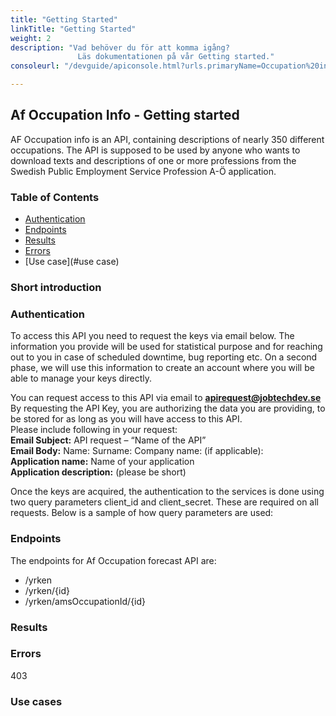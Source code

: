 ```yaml
---
title: "Getting Started"
linkTitle: "Getting Started"
weight: 2
description: "Vad behöver du för att komma igång? 
               Läs dokumentationen på vår Getting started."
consoleurl: "/devguide/apiconsole.html?urls.primaryName=Occupation%20info%20"

---
```




## Af Occupation Info - Getting started



AF Occupation info is an API, containing descriptions of nearly 350 different occupations. 
The API is supposed to be used by anyone who wants to download texts and descriptions of one or more professions from the Swedish Public Employment Service Profession A-Ö application.

### Table of Contents
* [Authentication](#authentication)
* [Endpoints](#endpoints)
* [Results](#results)
* [Errors](#errors)
* [Use case](#use case)



### Short introduction


 


### Authentication
To access this API you need to request the keys via email below. The information you provide will be used for statistical purpose and for reaching out to you in case of scheduled downtime, bug reporting etc. 
On a second phase, we will use this information to create an account where you will be able to manage your keys directly.  

You can request access to this API via email to **apirequest@jobtechdev.se**
By requesting the API Key, you are authorizing the data you are providing, to be stored for as long as you will have access to this API.  
Please include following in your request:  
**Email Subject:** API request – “Name of the API”  
**Email Body:** Name: Surname: Company name: (if applicable):  
**Application name:** Name of your application  
**Application description:** (please be short)    

Once the keys are acquired, the authentication to the services is done using two query parameters client_id and client_secret. 
These are required on all requests. Below is a sample of how query parameters are used:

### Endpoints
The endpoints for Af Occupation forecast API are:

* /yrken  
* /yrken/{id}
* /yrken/amsOccupationId/{id}





### Results




### Errors

403 

### Use cases






